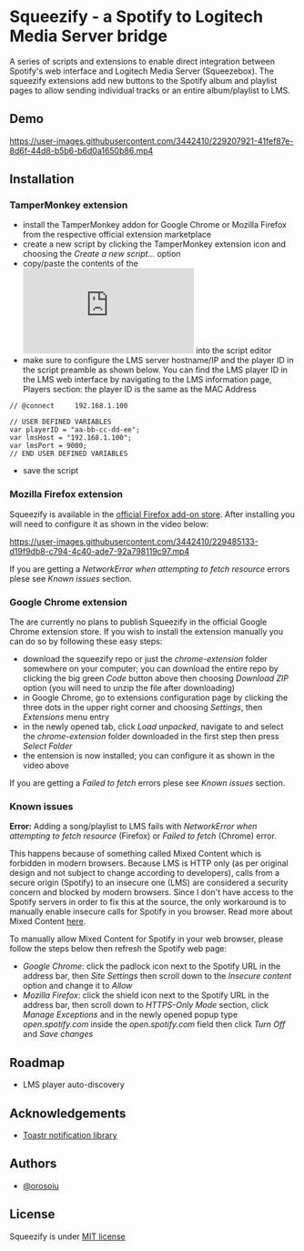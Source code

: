 # Squeezify - a Spotify to Logitech Media Server bridge

A series of scripts and extensions to enable direct integration between Spotify's web interface and Logitech Media Server (Squeezebox). The squeezify extensions add new buttons to the Spotify album and playlist pages to allow sending individual tracks or an entire album/playlist to LMS.

## Demo

https://user-images.githubusercontent.com/3442410/229207921-41fef87e-8d6f-44d8-b5b6-b6d0a1650b86.mp4


## Installation

### TamperMonkey extension

- install the TamperMonkey addon for Google Chrome or Mozilla Firefox from the respective official extension marketplace
- create a new script by clicking the TamperMonkey extension icon and choosing the *Create a new script...* option
- copy/paste the contents of the ![squeezify extension file](https://github.com/orosoiu/squeezify/blob/master/tampermonkey-script/spotify-lms-integration.js) into the script editor
- make sure to configure the LMS server hostname/IP and the player ID in the script preamble as shown below. You can find the LMS player ID in the LMS web interface by navigating to the LMS information page, Players section: the player ID is the same as the MAC Address
```
// @connect		192.168.1.100

// USER DEFINED VARIABLES
var playerID = "aa-bb-cc-dd-ee";
var lmsHost = "192.168.1.100";
var lmsPort = 9000;
// END USER DEFINED VARIABLES
```
- save the script

### Mozilla Firefox extension

Squeezify is available in the [official Firefox add-on store](https://addons.mozilla.org/en-US/firefox/addon/squeezify/). After installing you will need to configure it as shown in the video below:

https://user-images.githubusercontent.com/3442410/229485133-d19f9db8-c794-4c40-ade7-92a798119c97.mp4

If you are getting a *NetworkError when attempting to fetch resource* errors plese see *Known issues* section.

### Google Chrome extension

The are currently no plans to publish Squeezify in the official Google Chrome extension store. If you wish to install the extension manually you can do so by following these easy steps:

- download the squeezify repo or just the *chrome-extension* folder somewhere on your computer; you can download the entire repo by clicking the big green *Code* button above then choosing *Download ZIP* option (you will need to unzip the file after downloading)
- in Google Chrome, go to extensions configuration page by clicking the three dots in the upper right corner and choosing *Settings*, then *Extensions* menu entry
- in the newly opened tab, click *Load unpacked*, navigate to and select the *chrome-extension* folder downloaded in the first step then press *Select Folder*
- the entension is now installed; you can configure it as shown in the video above

If you are getting a *Failed to fetch* errors plese see *Known issues* section.

### Known issues

**Error:** Adding a song/playlist to LMS fails with *NetworkError when attempting to fetch resource* (Firefox) or *Failed to fetch* (Chrome) error.

This happens because of something called Mixed Content which is forbidden in modern browsers. Because LMS is HTTP only (as per original design and not subject to change according to developers), calls from a secure origin (Spotify) to an insecure one (LMS) are considered a security concern and blocked by modern browsers. Since I don't have access to the Spotify servers in order to fix this at the source, the only workaround is to manually enable insecure calls for Spotify in you browser. Read more about Mixed Content [here](https://www.howtogeek.com/443032/what-is-mixed-content-and-why-is-chrome-blocking-it/).

To manually allow Mixed Content for Spotify in your web browser, please follow the steps below then refresh the Spotify web page:

- *Google Chrome*: click the padlock icon next to the Spotify URL in the address bar, then *Site Settings* then scroll down to the *Insecure content* option and change it to *Allow*
- *Mozilla Firefox*: click the shield icon next to the Spotify URL in the address bar, then scroll down to *HTTPS-Only Mode* section, click *Manage Exceptions*  and in the newly opened popup type *open.spotify.com* inside the *open.spotify.com* field then click *Turn Off* and *Save changes*

## Roadmap

- LMS player auto-discovery


## Acknowledgements

 - [Toastr notification library](https://github.com/CodeSeven/toastr)


## Authors

- [@orosoiu](https://www.github.com/orosoiu)


## License

Squeezify is under [MIT license](https://opensource.org/license/mit/)

